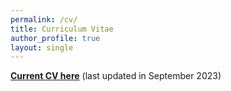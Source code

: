 ```yaml
---
permalink: /cv/
title: Curriculum Vitae
author_profile: true
layout: single
---
```


[**Current CV here**](https://rtitung95.github.io/assets/misc/Rajesh_CV_Sept_24.pdf) (last updated in September 2023)
<!-- Procedure to update CV -->
<!--1.  First change cv name here -->
<!--1.  Replace files in assets/misc -->